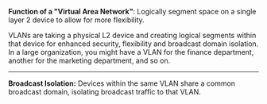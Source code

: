 **Function of a "Virtual Area Network"**:  Logically segment space on a single layer 2 device to allow for more flexibility.

VLANs are taking a physical L2 device and creating logical segments within that device for enhanced security, flexibility and broadcast domain isolation. In a large organization, you might have a VLAN for the finance department, another for the marketing department, and so on.
***
**Broadcast Isolation:** Devices within the same VLAN share a common broadcast domain, isolating broadcast traffic to that VLAN.

